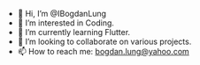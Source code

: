 - 👋 Hi, I’m @IBogdanLung
- 👀 I’m interested in Coding.
- 🌱 I’m currently learning Flutter.
- 💞️ I’m looking to collaborate on various projects.
- 📫 How to reach me: bogdan.lung@yahoo.com

<!---
IBogdanLung/IBogdanLung is a ✨ special ✨ repository because its `README.md` (this file) appears on your GitHub profile.
You can click the Preview link to take a look at your changes.
--->
